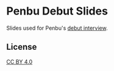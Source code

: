 # Penbu Debut Slides

Slides used for Penbu's [debut interview](https://www.youtube.com/watch?v=eYI0vR8Iygc).

## License

[CC BY 4.0](http://creativecommons.org/licenses/by/4.0/)
